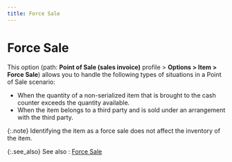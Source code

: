 ```yaml
---
title: Force Sale
---
```


# Force Sale


This option (path: **Point of Sale (sales 
 invoice)** profile > **Options 
 &gt; Item &gt; Force Sale**) allows you to handle the following types  of situations in a Point of Sale scenario:

- When the quantity  of a non-serialized item that is brought to the cash counter exceeds the  quantity available.
- When the item  belongs to a third party and is sold under an arrangement with the third  party.



{:.note}
Identifying the item as a force sale does not affect  the inventory of the item.


{:.see_also}
See also
: [Force Sale]({{site.pos_baseurl}}/pos-trans/create-pos-doc/pos-si-profile/force-sale/force_sale_pos.html)
